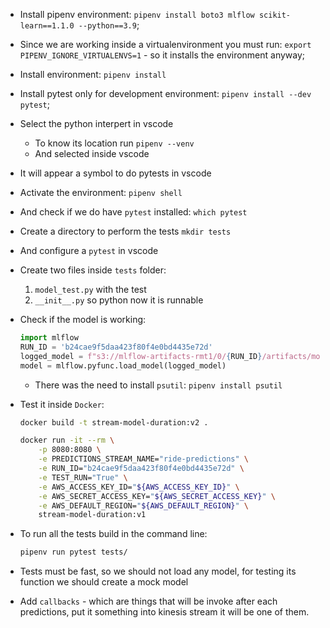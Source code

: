 - Install pipenv environment: `pipenv install boto3 mlflow scikit-learn==1.1.0 --python==3.9`;
- Since we are working inside a virtualenvironment you must run: `export PIPENV_IGNORE_VIRTUALENVS=1` - so it installs the environment anyway; 
- Install environment: `pipenv install`
- Install pytest only for development environment: `pipenv install --dev pytest`;
- Select the python interpert in vscode
    - To know its location run `pipenv --venv`
    - And selected inside vscode
- It will appear a symbol to do pytests in vscode
- Activate the environment: `pipenv shell`
- And check if we do have `pytest` installed: `which pytest`

- Create a directory to perform the tests `mkdir tests`
- And configure a `pytest` in vscode
- Create two files inside `tests` folder:
    1. `model_test.py` with the test
    2. `__init__.py` so python now it is runnable

- Check if the model is working:
    ```python
    import mlflow
    RUN_ID = 'b24cae9f5daa423f80f4e0bd4435e72d'
    logged_model = f"s3://mlflow-artifacts-rmt1/0/{RUN_ID}/artifacts/model"
    model = mlflow.pyfunc.load_model(logged_model)
    ```
    - There was the need to install `psutil`: `pipenv install psutil`


- Test it inside `Docker`:
    ```bash
    docker build -t stream-model-duration:v2 .
    ```

    ```bash
    docker run -it --rm \
        -p 8080:8080 \
        -e PREDICTIONS_STREAM_NAME="ride-predictions" \
        -e RUN_ID="b24cae9f5daa423f80f4e0bd4435e72d" \
        -e TEST_RUN="True" \
        -e AWS_ACCESS_KEY_ID="${AWS_ACCESS_KEY_ID}" \
        -e AWS_SECRET_ACCESS_KEY="${AWS_SECRET_ACCESS_KEY}" \
        -e AWS_DEFAULT_REGION="${AWS_DEFAULT_REGION}" \
        stream-model-duration:v1
    ```



- To run all the tests build in the command line:
    ```bash
    pipenv run pytest tests/
    ```

- Tests must be fast, so we should not load any model, for testing its function we should create a mock model

- Add `callbacks` - which are things that will be invoke after each predictions, put it something into kinesis stream it will be one of them.